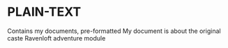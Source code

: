# PLAIN-TEXT
Contains my documents, pre-formatted
My document is about the original caste Ravenloft adventure module


